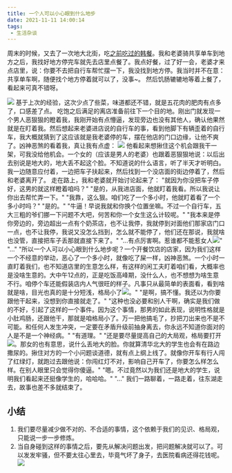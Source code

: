 ```yaml
---
title: 一个人可以小心眼到什么地步
date: 2021-11-11 14:00:14
tags:
 - 生活杂谈
---
```

周末的时候，又去了一次地大北街，吃[之前吃过的韩餐](http://lastwarmth.win/2021/02/27/outing/)。我和老婆骑共享单车到地方之后，我找好地方停完车就先去店里点餐了。我点好餐，过了好一会，老婆才来点店里，说：你要不去把自行车帮忙摆一下，我没找到地方停。我当时并不在意：共享单车啊，随便找个地方停着就可以了，没事~。
然后饥肠辘辘地等着上餐了，看起来可真不错呀。

<!-- more -->

![](https://images-1258496336.cos.ap-chengdu.myqcloud.com/2021/WechatIMG192.jpeg)
基于上次的经验，这次少点了些菜，味道都还不错，就是五花肉的肥肉有点多了，口感差了点。
吃饱之后满足的离店准备前往下一个目的地。刚出门就发现一个男人恶狠狠的瞪着我，我刚开始有点懵逼，发现旁边也没有其他人，确认他果然就是在盯着我。然后想起来老婆进店说的自行车的事，看到他脚下有辆歪着的自行车，我大概就猜到了这应该就是我老婆停的车，摆在他店的门口边缘，让他不爽了。凶神恶煞的看着我，真让我有点虚：
![](https://gimg2.baidu.com/image_search/src=http%3A%2F%2Fdingyue.ws.126.net%2FecNHHtUN9kMDpY1tMJlCeagI7fUj7kUjiJsi8bqZTVl6G1569809532905compressflag.jpeg&refer=http%3A%2F%2Fdingyue.ws.126.net&app=2002&size=f9999,10000&q=a80&n=0&g=0n&fmt=jpeg?sec=1639203685&t=01872e5deb9a6159dd527d37b280de3a)
他看起来想揪住这个机会跟我干一架，可我没给他机会。一个女的（应该是男人的老婆）也跟着恶狠狠地说：以后出去别说是地大的，地大丢不起这个脸。不知道说的什么语言，听了半天才听明白。我一边随意应付着，一边把车子扶起来，然后找到一个没店面的街边停着了，然后和老婆离开了。
走在路上，我和老婆就开始讨论起来了：
"就因为你没把车子停好，这男的就这样瞪着咱吗？"
"是的，从我进店面，他就盯着我看。所以我说让你出去帮忙弄一下。"
"我靠，这么狠。咱们吃了一个多小时，他就盯着看了一个多小时吗？"
"是的。"
"牛逼！早说我就和你换个位置坐嘛。不过一个自行车，五大三粗的爷们挪一下问题不大吧，何苦和你一个女生这么计较呢。"
"我本来是停你旁边的，旁边超出一点有个奶茶店，也不让我停，我就停到对面他们那家店门口一点，也不让我停，我说又没怎么挡到，怎么就不能停了，他们还在那说，我就啥也没管，直接把车子丢那就直接下来了。"
"...有点厉害啊。惹谁都不能惹女人![](https://images-1258496336.cos.ap-chengdu.myqcloud.com/mh24.gif)"
"..."
"所以一个人可以小心眼到什么地步呢？一个开餐饮店的店家，因为我们这样一个不经意的举动，恶心了一个多小时，就像吃了屎一样，凶神恶煞。一个小时一直盯着我们，也不知道店里的生意怎么样，有这样的闲工夫盯着咱们看，大概率也是没啥生意的。大中午12点的，正是吃饭高峰期，没什么人，也不想想为啥生意不行。咱停个车还能假装店内人气很旺的样子。凡事只从最简单的表面看，看到啥就是啥，目光也真的是十分短浅，格局小了![](https://images-1258496336.cos.ap-chengdu.myqcloud.com/2021/WechatIMG38325.jpeg)。"
"是啊，搞不懂。我还以为你要跟他干起来，没想到你直接就走了。"
"这种也没必要和别人干啊，确实是我们做的不好，引起了这样的一个事件。因为这个事情，那男的如此表现，说明性格就是小肚鸡肠，还跟他干，那就是咱格局小了。万一把他搞毛了，抄把刀出来也不是不可能。和任何人发生冲突，一定要在矛盾升级前抽身离去，你永远不知道你面对的人是不是一个神经病。"
"有道理。"
"还是要尽量提高自己的大局观，格局要打开![](https://images-1258496336.cos.ap-chengdu.myqcloud.com/2021/WechatIMG38327.jpeg)。那女的也有意思，说什么丢地大的脸。你就算清华北大的学生也会有在路边撒尿的。揪住对方的一个小问题谈道德，就有点上纲上线了。就像你开车有行人闯了红绿灯，就跑过去跟他说：你闯红灯不对，影响自己开车了，你要怎么样怎么样。在别人眼里只会觉得你傻逼。"
"嗯。不过竟然以为我们还是地大的学生，说明我们看起来还挺像学生的，哈哈哈。"
"..."
我们一路聊着，一路走着，往东湖走去，故事也差不多就结束了。

## 小结
1. 我们要尽量减少做不对的、不合适的事情，这个依赖于我们的见识、格局观，只能说一步一步修炼。
2. 当自身碰到这样的事情之后，要先从解决问题出发，把问题解决就可以了。可以发发牢骚，但不要太往心里去，毕竟气坏了身子，去医院看病还得花钱呢。![](https://images-1258496336.cos.ap-chengdu.myqcloud.com/mh109.gif)